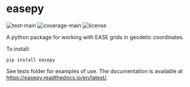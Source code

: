 # easepy

![test-main](https://github.com/karl-nordstrom/easepy/actions/workflows/python-test-main.yml/badge.svg)
![coverage-main](https://img.shields.io/codecov/c/github/karl-nordstrom/easepy)
![license](https://img.shields.io/github/license/karl-nordstrom/easepy)

A python package for working with EASE grids in geodetic coordinates.

To install:

`pip install easepy`

See tests folder for examples of use. The documentation is available at https://easepy.readthedocs.io/en/latest/.
